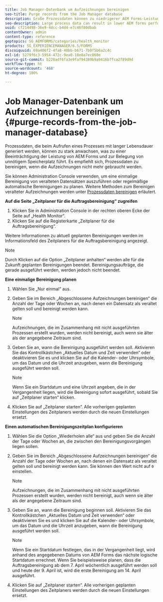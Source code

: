 ```yaml
---
title: Job Manager-Datenbank um Aufzeichnungen bereinigen
seo-title: Purge records from the Job Manager database
description: Große Prozessdaten können zu niedrigerer AEM Forms-Leistung führen. Es empfiehlt sich, Prozessdaten zu bereinigen, wenn die Aufzeichnungen nicht mehr gebraucht werden.
seo-description: Large process data can result in lower AEM forms performance. It is good practice to purge process data when records are no longer necessary.
uuid: cf214498-36e9-4dcc-b4d4-e7c46f80dbab
contentOwner: admin
content-type: reference
geptopics: SG_AEMFORMS/categories/health_monitor
products: SG_EXPERIENCEMANAGER/6.5/FORMS
discoiquuid: 69a406f2-4fa8-40bb-b671-7b0f5b6a2c4c
exl-id: 5279f6c3-5954-472c-9ea0-18e8a7ec860e
source-git-commit: b220adf6fa3e9faf94389b9a9416b7fca2f89d9d
workflow-type: ht
source-wordcount: '468'
ht-degree: 100%

---
```


# Job Manager-Datenbank um Aufzeichnungen bereinigen {#purge-records-from-the-job-manager-database}

Prozessdaten, die beim Aufrufen eines Prozesses mit langer Lebensdauer generiert werden, können zu stark anwachsen, was zu einer Beeinträchtigung der Leistung von AEM Forms und zur Belegung von unnötigem Speicherplatz führt. Es empfiehlt sich, Prozessdaten zu bereinigen, wenn die Aufzeichnungen nicht mehr gebraucht werden.

Sie können Administration Console verwenden, um eine einmalige Bereinigung von veralteten Datensätzen auszuführen oder regelmäßige automatische Bereinigungen zu planen. Weitere Methoden zum Bereinigen veralteter Aufzeichnungen werden unter [Prozessdaten bereinigen](/help/forms/using/admin-help/purging-process-data.md#purging-process-data) erläutert.

**Auf die Seite „Zeitplaner für die Auftragsbereinigung“ zugreifen**

1. Klicken Sie in Administration Console in der rechten oberen Ecke der Seite auf „Health Monitor“.
1. Klicken Sie auf die Registerkarte „Zeitplaner für die Auftragsbereinigung“.

Weitere Informationen zu aktuell geplanten Bereinigungen werden im Informationsfeld des Zeitplaners für die Auftragsbereinigung angezeigt.

>[!NOTE]
>
>Durch Klicken auf die Option „Zeitplaner anhalten“ werden alle für die Zukunft geplanten Bereinigungen beendet. Bereinigungsaufträge, die gerade ausgeführt werden, werden jedoch nicht beendet.

**Eine einmalige Bereinigung planen**

1. Wählen Sie „Nur einmal“ aus.
1. Geben Sie im Bereich „Abgeschlossene Aufzeichnungen bereinigen“ die Anzahl der Tage oder Wochen an, nach denen ein Datensatz als veraltet gelten soll und bereinigt werden kann.

   >[!NOTE]
   >
   >Aufzeichnungen, die im Zusammenhang mit nicht ausgeführten Prozessen erstellt wurden, werden nicht bereinigt, auch wenn sie älter als der angegebene Zeitraum sind.

1. Geben Sie an, wann die Bereinigung ausgeführt werden soll. Aktivieren Sie das Kontrollkästchen „Aktuelles Datum und Zeit verwenden“ oder deaktivieren Sie es und klicken Sie auf die Kalender- oder Uhrsymbole, um das Datum und die Uhrzeit anzugeben, wann die Bereinigung ausgeführt werden soll.

   >[!NOTE]
   >
   >Wenn Sie ein Startdatum und eine Uhrzeit angeben, die in der Vergangenheit liegen, wird die Bereinigung sofort ausgeführt, sobald Sie auf „Zeitplaner starten“ klicken.

1. Klicken Sie auf „Zeitplaner starten“. Alle vorherigen geplanten Einstellungen des Zeitplaners werden durch die neuen Einstellungen ersetzt.

**Einen automatischen Bereinigungszeitplan konfigurieren**

1. Wählen Sie die Option „Wiederholen alle“ aus und geben Sie die Anzahl der Tage oder Wochen an, die zwischen den Bereinigungsvorgängen liegen sollen.
1. Geben Sie im Bereich „Abgeschlossene Aufzeichnungen bereinigen“ die Anzahl der Tage oder Wochen an, nach denen ein Datensatz als veraltet gelten soll und bereinigt werden kann. Sie können den Wert nicht auf `0` einstellen.

   >[!NOTE]
   >
   >Aufzeichnungen, die im Zusammenhang mit nicht ausgeführten Prozessen erstellt wurden, werden nicht bereinigt, auch wenn sie älter als der angegebene Zeitraum sind.

1. Geben Sie an, wann die Bereinigung beginnen soll. Aktivieren Sie das Kontrollkästchen „Aktuelles Datum und Zeit verwenden“ oder deaktivieren Sie es und klicken Sie auf die Kalender- oder Uhrsymbole, um das Datum und die Uhrzeit anzugeben, wann die Bereinigung ausgeführt werden soll.

   >[!NOTE]
   >
   >Wenn Sie ein Startdatum festlegen, das in der Vergangenheit liegt, wird anhand des angegebenen Datums von AEM Forms das nächste logische Startdatum errechnet. Wenn Sie beispielsweise planen, dass die Auftragsbereinigung ab dem 7. April wöchentlich ausgeführt werden soll und heute der 9. April ist, wird die erste Bereinigung am 14. April ausgeführt.

1. Klicken Sie auf „Zeitplaner starten“. Alle vorherigen geplanten Einstellungen des Zeitplaners werden durch die neuen Einstellungen ersetzt.
